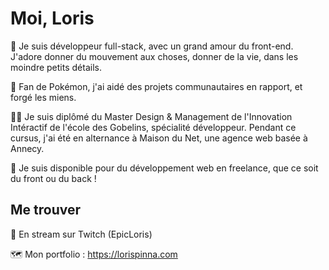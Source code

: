 # Moi, Loris

🍍 Je suis développeur full-stack, avec un grand amour du front-end. J'adore donner du mouvement aux choses, donner de la vie, dans les moindre petits détails.

🎱 Fan de Pokémon, j'ai aidé des projets communautaires en rapport, et forgé les miens.

👨‍🎓 Je suis diplômé du Master Design & Management de l'Innovation Intéractif de l'école des Gobelins, spécialité développeur. Pendant ce cursus, j'ai été en alternance à Maison du Net, une agence web basée à Annecy.

📆 Je suis disponible pour du développement web en freelance, que ce soit du front ou du back !

## Me trouver

🎥 En stream sur Twitch (EpicLoris)

🗺️ Mon portfolio : https://lorispinna.com
